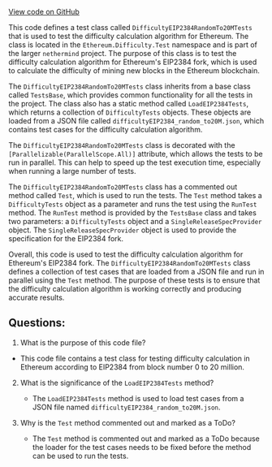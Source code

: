 [View code on GitHub](https://github.com/nethermindeth/nethermind/Ethereum.Difficulty.Test/DifficultyEIP2384RandomTo20MTests.cs)

This code defines a test class called `DifficultyEIP2384RandomTo20MTests` that is used to test the difficulty calculation algorithm for Ethereum. The class is located in the `Ethereum.Difficulty.Test` namespace and is part of the larger `nethermind` project. The purpose of this class is to test the difficulty calculation algorithm for Ethereum's EIP2384 fork, which is used to calculate the difficulty of mining new blocks in the Ethereum blockchain.

The `DifficultyEIP2384RandomTo20MTests` class inherits from a base class called `TestsBase`, which provides common functionality for all the tests in the project. The class also has a static method called `LoadEIP2384Tests`, which returns a collection of `DifficultyTests` objects. These objects are loaded from a JSON file called `difficultyEIP2384_random_to20M.json`, which contains test cases for the difficulty calculation algorithm.

The `DifficultyEIP2384RandomTo20MTests` class is decorated with the `[Parallelizable(ParallelScope.All)]` attribute, which allows the tests to be run in parallel. This can help to speed up the test execution time, especially when running a large number of tests.

The `DifficultyEIP2384RandomTo20MTests` class has a commented out method called `Test`, which is used to run the tests. The `Test` method takes a `DifficultyTests` object as a parameter and runs the test using the `RunTest` method. The `RunTest` method is provided by the `TestsBase` class and takes two parameters: a `DifficultyTests` object and a `SingleReleaseSpecProvider` object. The `SingleReleaseSpecProvider` object is used to provide the specification for the EIP2384 fork.

Overall, this code is used to test the difficulty calculation algorithm for Ethereum's EIP2384 fork. The `DifficultyEIP2384RandomTo20MTests` class defines a collection of test cases that are loaded from a JSON file and run in parallel using the `Test` method. The purpose of these tests is to ensure that the difficulty calculation algorithm is working correctly and producing accurate results.
## Questions: 
 1. What is the purpose of this code file?
   - This code file contains a test class for testing difficulty calculation in Ethereum according to EIP2384 from block number 0 to 20 million.

2. What is the significance of the `LoadEIP2384Tests` method?
   - The `LoadEIP2384Tests` method is used to load test cases from a JSON file named `difficultyEIP2384_random_to20M.json`.

3. Why is the `Test` method commented out and marked as a ToDo?
   - The `Test` method is commented out and marked as a ToDo because the loader for the test cases needs to be fixed before the method can be used to run the tests.